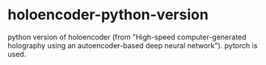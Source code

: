 # holoencoder-python-version
python version of holoencoder (from "High-speed computer-generated holography  using an autoencoder-based deep neural network"). pytorch is used.
